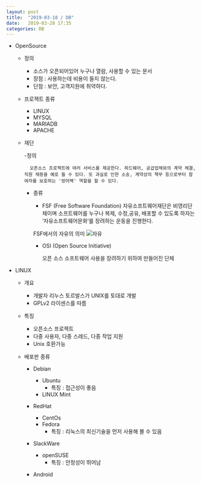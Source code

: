 ```yaml
---
layout: post
title:  "2019-03-18 / DB"
date:   2019-03-28 17:35
categories: DB
---
```


- 	OpenSource
	- 정의
		- 소스가 오픈되어있어 누구나 열람, 사용할 수 있는 문서
		- 장점 : 사용하는데 비용이 들지 않는다.
		- 단점 : 보안, 고객지원에 취약하다.

	- 프로젝트 종류
		- LINUX
		- MYSQL
		- MARIADB
		- APACHE
		
	- 재단

		-정의
		
			오픈소스 프로젝트에 여러 서비스를 제공한다. 하드웨어, 공급업체와의 계약 체결, 직원 채용을 예로 들 수 있다. 또 과실로 인한 소송, 계약상의 책무 등으로부터 참여자를 보호하는 '방어벽' 역할을 할 수 있다.
		
		- 종류
			- FSF (Free Software Foundation) 
				자유소프트웨어재단은 비영리단체이며 소프트웨어를 누구나 복제, 수정,공유, 
		    배포할 수 있도록 하자는 ‘자유소프트웨어문화’를 장려하는 운동을 진행한다.

		    FSF에서의 자유의 의미
	![자유](https://user-images.githubusercontent.com/48667798/55142439-faaf4e00-517f-11e9-93cd-03c86e803000.JPG)


			- OSI (Open Source Initiative)

				오픈 소스 소프트웨어 사용을 장려하기 위하여 만들어진 단체





-	LINUX
	- 개요
		- 개발자 리누스 토르발스가 UNIX를 토대로 개발
        - GPLv2 라이센스를 따름

    - 특징
    	- 오픈소스 프로젝트
    	- 다중 사용자, 다중 스레드, 다중 작업 지원
    	- Unix 호환가능

    - 배포판 종류
    	- Debian
    		- Ubuntu
    			- 특징 : 접근성이 좋음
    		- LINUX Mint


    	- RedHat
    		- CentOs
    		- Fedora
    			- 특징 : 리눅스의 최신기술을 먼저 사용해 볼 수 있음


    	- SlackWare
    		- openSUSE
    			- 특징 : 안정성이 뛰어남


    	- Android
  	
